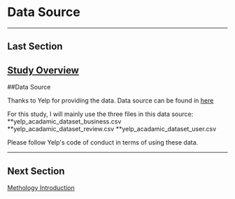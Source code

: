 # Data Source
-------------------------
## Last Section
[Study Overview](Overview.md)
-------------------------
##Data Source

Thanks to Yelp for providing the data. Data source can be found in [here](https://www.kaggle.com/yelp-dataset/yelp-dataset)

For this study, I will mainly use the three files in this data source:
**yelp_acadamic_dataset_business.csv
**yelp_acadamic_dataset_review.csv
**yelp_acadamic_dataset_user.csv

Please follow Yelp's code of conduct in terms of using these data.

--------------------------
## Next Section
[Methology Introduction](Method.md)
